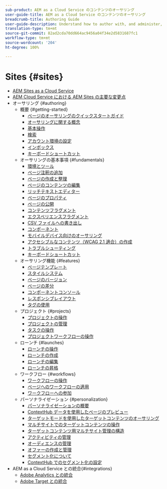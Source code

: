 ```yaml
---
sub-product: AEM as a Cloud Service のコンテンツのオーサリング
user-guide-title: AEM as a Cloud Service のコンテンツのオーサリング
breadcrumb-title: Authoring Guide
user-guide-description: Understand how to author with, and administer, Experience Manager Sites as a Cloud Service.
translation-type: tm+mt
source-git-commit: 82ad2cda70dd664ac9456a04f34e2d5831687fc1
workflow-type: tm+mt
source-wordcount: '204'
ht-degree: 100%

---
```



# Sites {#sites}

+ [AEM Sites as a Cloud Service](/help/sites-cloud/home.md)
+ [AEM Cloud Service における AEM Sites の主要な変更点](sites-cloud-changes.md)
+ オーサリング {#authoring}
   + 概要 {#getting-started}
      + [ページのオーサリングのクイックスタートガイド](authoring/getting-started/quick-start.md)
      + [オーサリングに関する概念](authoring/getting-started/concepts.md)
      + [基本操作](authoring/getting-started/basic-handling.md)
      + [検索](authoring/getting-started/search.md)
      + [アカウント環境の設定](authoring/getting-started/account-environment.md)
      + [インボックス](authoring/getting-started/inbox.md)
      + [キーボードショートカット](authoring/getting-started/keyboard-shortcuts.md)
   + オーサリングの基本事項 {#fundamentals}
      + [環境とツール](authoring/fundamentals/environment-tools.md)
      + [ページ注釈の追加](authoring/fundamentals/annotations.md)
      + [ページの作成と整理](authoring/fundamentals/organizing-pages.md)
      + [ページのコンテンツの編集](authoring/fundamentals/editing-content.md)
      + [リッチテキストエディター](authoring/fundamentals/rich-text-editor.md)
      + [ページのプロパティ](authoring/fundamentals/page-properties.md)
      + [ページの公開](authoring/fundamentals/publishing-pages.md)
      + [コンテンツフラグメント](authoring/fundamentals/content-fragments.md)
      + [エクスペリエンスフラグメント](authoring/fundamentals/experience-fragments.md)
      + [CSV ファイルへの書き出し](authoring/fundamentals/csv-export.md)
      + [コンポーネント](authoring/fundamentals/components.md)
      + [モバイルデバイス向けのオーサリング](authoring/fundamentals/mobile.md)
      + [アクセシブルなコンテンツ（WCAG 2.1 適合）の作成 ](authoring/fundamentals/accessible-content.md)
      + [トラブルシューティング](authoring/fundamentals/troubleshooting.md)
      + [キーボードショートカット](authoring/fundamentals/keyboard-shortcuts.md)
   + オーサリング機能 {#features}
      + [ページテンプレート](authoring/features/templates.md)
      + [スタイルシステム](authoring/features/style-system.md)
      + [ページのバージョン](authoring/features/page-versions.md)
      + [ページの差分](authoring/features/page-diff.md)
      + [コンポーネントコンソール](authoring/features/components-console.md)
      + [レスポンシブレイアウト](authoring/features/responsive-layout.md)
      + [タグの使用](authoring/features/tags.md)
   + プロジェクト {#projects}
      + [プロジェクトの操作](authoring/projects/overview.md)
      + [プロジェクトの管理](authoring/projects/managing.md)
      + [タスクの操作](authoring/projects/tasks.md)
      + [プロジェクトワークフローの操作](authoring/projects/workflows.md)
   + ローンチ {#launches}
      + [ローンチの操作](authoring/launches/overview.md)
      + [ローンチの作成](authoring/launches/creating.md)
      + [ローンチの編集](authoring/launches/editing.md)
      + [ローンチの昇格](authoring/launches/promoting.md)
   + ワークフロー {#workflows}
      + [ワークフローの操作](authoring/workflows/overview.md)
      + [ページへのワークフローの適用](authoring/workflows/applying.md)
      + [ワークフローへの参加](authoring/workflows/participating.md)
   + パーソナライゼーション {#personalization}
      + [パーソナライゼーションの概要](authoring/personalization/overview.md)
      + [ContextHub データを使用したページのプレビュー ](authoring/personalization/contexthub.md)
      + [ターゲットモードを使用したターゲットコンテンツのオーサリング](authoring/personalization/targeted-content.md)
      + [マルチサイトでのターゲットコンテンツの操作](authoring/personalization/multisite-targeted-content.md)
      + [ターゲットコンテンツ用マルチサイト管理の構造](authoring/personalization/multisite-structure.md)
      + [アクティビティの管理](authoring/personalization/activities.md)
      + [オーディエンスの管理](authoring/personalization/audiences.md)
      + [オファーの作成と管理](authoring/personalization/offers.md)
      + [セグメント化について](authoring/personalization/segmentation.md)
      + [ContextHub でのセグメント化の設定](/help/sites-cloud/authoring/personalization/contexthub-segmentation.md)
+ AEM as a Cloud Service との統合{#integrations}
   + [Adobe Analytics との統合](integrating/integrating-adobe-analytics.md)
   + [Adobe Target との統合](integrating/integrating-adobe-target.md)
